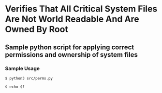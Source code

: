 # Verifies That All Critical System Files Are Not World Readable And Are Owned By Root
## Sample python script for applying correct permissions and ownership of system files

### Sample Usage
`$ python3 src/perms.py`

`$ echo $?`
